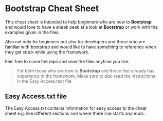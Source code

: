 # Bootstrap Cheat Sheet

This cheat sheet is Intended to help beginners who are new to **Bootstrap** and would love to have a sneak peak at a look at **Bootstrap**
or work with the examples given in the files.

Also not only for beginners but also for developers and those who are familiar with bootstrap and would like to have something to 
reference when they get stuck while using the framework.

Feel free to clone the repo and veiw the files anytime you like.

> For both those who are new to **Bootstrap** and those that already has experience in the framework.
> Make sure to also read the instructions in the Easy Access.text file.

## Easy Access.txt file
The Easy Access.txt contains information for easy access to the cheat sheet 
e.g: like different sections and where there line starts and ends.
